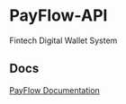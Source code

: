 <!-- @format -->

# PayFlow-API

Fintech Digital Wallet System

## Docs

[PayFlow Documentation](https://documenter.getpostman.com/view/19291153/2sB2qahgYY)
